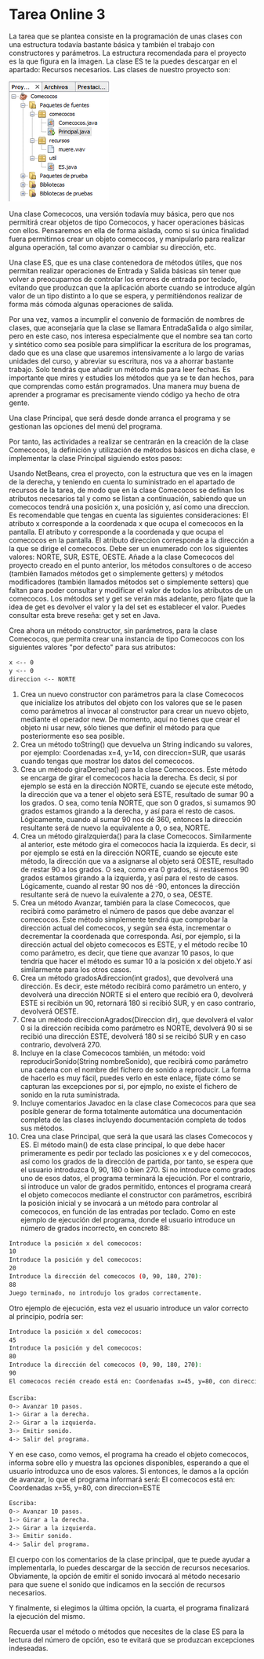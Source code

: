 # Tarea Online 3
La tarea que se plantea consiste en la programación de unas clases con una estructura todavía bastante básica y también el trabajo con constructores y parámetros. La estructura recomendada para el proyecto es la que figura en la imagen. La clase ES te la puedes descargar en el apartado: Recursos necesarios. Las clases de nuestro proyecto son:

![alt text](assets/PROG03_TAREA_R02_Estructura.png "Imagen") 

  Una clase Comecocos, una versión todavía muy básica, pero que nos permitirá crear objetos de tipo Comecocos, y hacer operaciones básicas con ellos. Pensaremos en ella de forma aislada, como si su única finalidad fuera permitirnos crear un objeto comecocos, y manipularlo para realizar alguna operación, tal como avanzar o cambiar su dirección, etc.

  Una clase ES, que es una clase contenedora de métodos útiles, que nos permitan realizar operaciones de Entrada y Salida básicas sin tener que volver a preocuparnos de controlar los errores de entrada por teclado, evitando que produzcan que la aplicación aborte cuando se introduce algún valor de un tipo distinto a lo que se espera, y permitiéndonos realizar de forma más cómoda algunas operaciones de salida.

  Por una vez, vamos a incumplir el convenio de formación de nombres de clases, que aconsejaría que la clase se llamara EntradaSalida o algo similar, pero en este caso, nos interesa especialmente que el nombre sea tan corto y sintético como sea posible para simplificar la escritura de los programas, dado que es una clase que usaremos intensivamente a lo largo de varias unidades del curso, y abreviar su escritura, nos va a ahorrar bastante trabajo. Solo tendrás que añadir un método más para leer fechas. Es importante que mires y estudies los métodos que ya se te dan hechos, para que comprendas como están programados. Una manera muy buena de aprender a programar es precisamente viendo código ya hecho de otra gente.

  Una clase Principal, que será desde donde arranca el programa y se gestionan las opciones del menú del programa.

  Por tanto, las actividades a realizar se centrarán en la creación de la clase Comecocos, la definición y utilización de métodos básicos en dicha clase, e implementar la clase Principal siguiendo estos pasos:

Usando NetBeans, crea el proyecto, con la estructura que ves en la imagen de la derecha, y teniendo en cuenta lo suministrado en el apartado de recursos de la tarea, de modo que en la clase Comecocos se definan los atributos necesarios tal y como se listan a continuación, sabiendo que un comecocos tendrá una posición x, una posición y, así como una direccion. Es recomendable que tengas en cuenta las siguientes consideraciones:
El atributo x corresponde a la coordenada x que ocupa el comecocos en la pantalla.
El atributo y corresponde a la coordenada y que ocupa el comecocos en la pantalla.
El atributo direccion corresponde a la dirección a la que se dirige el comecocos. Debe ser un enumerado con los siguientes valores: NORTE, SUR, ESTE, OESTE.
Añade a la clase Comecocos del proyecto creado en el punto anterior, los métodos consultores o de acceso (también llamados métodos get o simplemente getters) y métodos modificadores (también llamados métodos set o simplemente setters) que faltan para poder consultar y modificar el valor de todos los atributos de un comecocos. Los métodos set y get se verán más adelante, pero fíjate que la idea de get es devolver el valor y la del set es establecer el valor. Puedes consultar esta breve reseña: get y set en Java.

Crea ahora un método constructor, sin parámetros, para la clase Comecocos, que permita crear una instancia de tipo Comecocos con los siguientes valores "por defecto" para sus atributos:

```bash
x <-- 0 
y <-- 0 
direccion <-- NORTE
```

1. Crea un nuevo constructor con parámetros para la clase Comecocos que inicialize los atributos del objeto con los valores que se le pasen como parámetros al invocar al constructor para crear un nuevo objeto, mediante el operador new. De momento, aquí no tienes que crear el objeto ni usar new, sólo tienes que definir el método para que posteriormente eso sea posible.
2. Crea un método toString() que devuelva un String indicando su valores, por ejemplo: Coordenadas x=4, y=14, con direccion=SUR, que usarás cuando tengas que mostrar los datos del comecocos.
3. Crea un método giraDerecha() para la clase Comecocos. Este método se encarga de girar el comecocos hacia la derecha. Es decir, si por ejemplo se está en la dirección NORTE, cuando se ejecute este método, la dirección que va a tener el objeto será ESTE, resultado de sumar 90 a los grados. O sea, como tenía NORTE, que son 0 grados, si sumamos 90 grados estamos girando a la derecha, y así para el resto de casos. Lógicamente, cuando al sumar 90 nos dé 360, entonces la dirección resultante será de nuevo la equivalente a 0, o sea, NORTE.
4. Crea un método giraIzquierda() para la clase Comecocos. Similarmente al anterior, este método gira el comecocos hacia la izquierda. Es decir, si por ejemplo se está en la dirección NORTE, cuando se ejecute este método, la dirección que va a asignarse al objeto será OESTE, resultado de restar 90 a los grados. O sea, como era 0 grados, si restásemos 90 grados estamos girando a la izquierda, y así para el resto de casos. Lógicamente, cuando al restar 90 nos dé -90, entonces la dirección resultante será de nuevo la euivalente a 270, o sea, OESTE.
5. Crea un método Avanzar, también para la clase Comecocos, que recibirá como parámetro el número de pasos que debe avanzar el comecocos. Este método simplemente tendrá que comprobar la dirección actual del comecocos, y según sea ésta, incrementar o decrementar la coordenada que corresponda. Así, por ejemplo, si la dirección actual del objeto comecocos es ESTE, y el método recibe 10 como parámetro, es decir, que tiene que avanzar 10 pasos, lo que tendría que hacer el método es sumar 10 a la posición x del objeto.Y así similarmente para los otros casos.
6. Crea un método gradosAdireccion(int grados), que devolverá una dirección. Es decir, este método recibirá como parámetro un entero, y devolverá una dirección NORTE si el entero que recibió era 0, devolverá ESTE si recibión un 90, retornará 180 si recibió SUR, y en caso contrario, devolverá OESTE.
7. Crea un método direccionAgrados(Direccion dir), que devolverá el valor 0 si la dirección recibida como parámetro es NORTE, devolverá 90 si se recibió una dirección ESTE, devolverá 180 si se reicibó SUR y en caso contrario, devolverá 270.
8. Incluye en la clase Comecocos también, un método: void reproducirSonido(String nombreSonido), que recibirá como parámetro una cadena con el nombre del fichero de sonido a reproducir. La forma de hacerlo es muy fácil, puedes verlo en este enlace, fíjate cómo se capturan las excepciones por si, por ejmplo, no existe el fichero de sonido en la ruta suministrada.
9. Incluye comentarios Javadoc en la clase clase Comecocos para que sea posible generar de forma totalmente automática una documentación completa de las clases incluyendo documentación completa de todos sus métodos.
10. Crea una clase Principal, que será la que usará las clases Comecocos y ES. El método main() de esta clase principal, lo que debe hacer primeramente es pedir por teclado las posiciones x e y del comecocos, así como los grados de la dirección de partida, por tanto, se espera que el usuario introduzca 0, 90, 180 o bien 270. Si no introduce como grados uno de esos datos, el programa terminará la ejecución. Por el contrario, si introduce un valor de grados permitido, entonces el programa creará el objeto comecocos mediante el constructor con parámetros, escribirá la posición inicial y se invocará a un método para controlar al comecocos, en función de las entradas por teclado. Como en este ejemplo de ejecución del programa, donde el usuario introduce un número de grados incorrecto, en concreto 88:


```bash
Introduce la posición x del comecocos: 
10
Introduce la posición y del comecocos: 
20
Introduce la dirección del comecocos (0, 90, 180, 270): 
88
Juego terminado, no introdujo los grados correctamente.  
```
Otro ejemplo de ejecución, esta vez el usuario introduce un valor correcto al principio, podría ser:

```bash
Introduce la posición x del comecocos: 
45
Introduce la posición y del comecocos: 
80
Introduce la dirección del comecocos (0, 90, 180, 270): 
90
El comecocos recién creado está en: Coordenadas x=45, y=80, con direccion=ESTE

Escriba:
0-> Avanzar 10 pasos.
1-> Girar a la derecha.
2-> Girar a la izquierda.
3-> Emitir sonido.
4-> Salir del programa. 
```
Y en ese caso, como vemos, el programa ha creado el objeto comecocos, informa sobre ello y muestra las opciones disponibles, esperando a que el usuario introduzca uno de esos valores.
Si entonces, le damos a la opción de avanzar, lo que el programa informará será:
El comecocos está en: Coordenadas x=55, y=80, con direccion=ESTE

```bash
Escriba:
0-> Avanzar 10 pasos.
1-> Girar a la derecha.
2-> Girar a la izquierda.
3-> Emitir sonido.
4-> Salir del programa. 
```
El cuerpo con los comentarios de la clase principal, que te puede ayudar a implementarla, lo puedes descargar de la sección de recursos necesarios.
Obviamente, la opción de emitir el sonido invocará al método necesario para que suene el sonido que indicamos en la sección de recursos necesarios.

Y finalmente, si elegimos la última opción, la cuarta, el programa finalizará la ejecución del mismo.

Recuerda usar el método o métodos que necesites de la clase ES para la lectura del número de opción, eso te evitará que se produzcan excepciones indeseadas.
